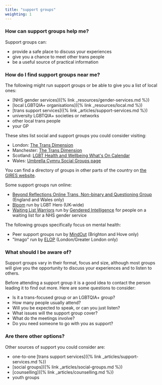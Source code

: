 ```yaml
---
title: "support groups"
weighting: 1
---
```


### How can support groups help me?

Support groups can:

*   provide a safe place to discuss your experiences
*   give you a chance to meet other trans people
*   be a useful source of practical information

### How do I find support groups near me?

The following might run support groups or be able to give you a list of local ones:

- [NHS gender services]({% link _resources/gender-services.md %})
- [local LGBTQIA+ organisations]({% link _resources/local.md %})
- [trans support services]({% link _articles/support-services.md %})
- university LGBTQIA+ societies or networks
- other local trans people
- your GP

These sites list social and support groups you could consider visiting:

- London: [The Trans Dimension](https://transdimension.uk/)
- Manchester: [The Trans Dimension](https://transdimension.uk/)
- Scotland: [LGBT Health and Wellbeing What's On Calendar](https://www.lgbthealth.org.uk/whats-on/)
- Wales: [Umbrella Cymru Social Groups page](https://umbrellagwent.od2.vtiger.com/kb/category/3-Social)

You can find a directory of groups in other parts of the country on [the GIRES website](https://www.gires.org.uk/tranzwiki/).

Some support groups run online:

- [Beyond Reflections Online Trans, Non-binary and Questioning Group](https://beyond-reflections.org.uk/) (England and Wales only)
- [Bloom](https://www.lgbthero.org.uk/bloom) run by LGBT Hero (UK-wide)
- [Waiting List Warriors](https://genderedintelligence.co.uk/projects/waitinglistwarriors.html) run by [Gendered Intelligence](https://genderedintelligence.co.uk/) for people on a waiting list for a NHS gender service

The following groups specifically focus on mental health:

- Peer support groups run by [MindOut](https://mindout.org.uk/get-support/peer-support-groups/) (Brighton and Hove only)
- "Imago" run by [ELOP](http://elop.org/) (London/Greater London only)

### What should I be aware of?

Support groups vary in their format, focus and size, although most groups will give you the opportunity to discuss your experiences and to listen to others.

Before attending a support group it is a good idea to contact the person leading it to find out more. Here are some questions to consider:

*   Is it a trans-focused group or an LGBTQIA+ group?
*   How many people usually attend?
*   Will you be expected to speak, or can you just listen?
*   What issues will the support group cover?
*   What do the meetings involve?
*   Do you need someone to go with you as support?

### Are there other options?

Other sources of support you could consider are:

*   one-to-one [trans support services]({% link _articles/support-services.md %})
*   [social groups]({% link _articles/social-groups.md %})
*   [counselling]({% link _articles/counselling.md %})
*   youth groups
